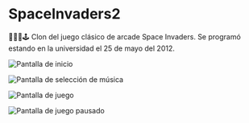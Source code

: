# SpaceInvaders2
👾🤘🏽🕹️ Clon del juego clásico de arcade Space Invaders. Se programó estando en la universidad el 25 de mayo del 2012.

![Pantalla de inicio](https://raw.githubusercontent.com/gerchavarin/validar-curp/master/space1.png)

![Pantalla de selección de música](https://raw.githubusercontent.com/gerchavarin/validar-curp/master/space2.png)

![Pantalla de juego](https://raw.githubusercontent.com/gerchavarin/validar-curp/master/space3.png)

![Pantalla de juego pausado](https://raw.githubusercontent.com/gerchavarin/validar-curp/master/space4.png)
